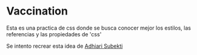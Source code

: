 # Vaccination
 Esta es una practica de css donde se busca conocer mejor los estilos, las referencias y las propiedades de 'css'
 
 Se intento recrear esta idea de [Adhiari Subekti](https://dribbble.com/shots/16001939/attachments/7867915?mode=media)
